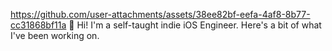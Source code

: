 


https://github.com/user-attachments/assets/38ee82bf-eefa-4af8-8b77-cc31868bf11a
👋 Hi! I'm a self-taught indie iOS Engineer. Here's a bit of what I've been working on.
